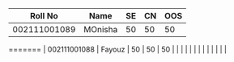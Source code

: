 | Roll No | Name | SE | CN | OOS |
|:-------:|------|----|----|-----|
| 002111001089    | MOnisha     |  50  | 50   | 50    |  
=======
| 002111001088        |  Fayouz    |  50  |   50 |  50   |
|         |      |    |    |     |
|         |      |    |    |     |
